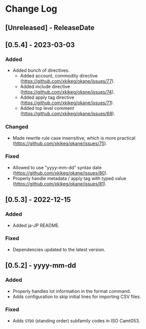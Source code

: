 # Change Log

## [Unreleased] - ReleaseDate

## [0.5.4] - 2023-03-03

### Added

* Added bunch of directives.
    - Added account, commodity directive (https://github.com/xkikeg/okane/issues/77).
    - Added include directive (https://github.com/xkikeg/okane/issues/74).
    - Added apply tag directive (https://github.com/xkikeg/okane/issues/71).
    - Added top level comment (https://github.com/xkikeg/okane/issues/68).

### Changed

* Made rewrite rule case insensitive, which is more practical (https://github.com/xkikeg/okane/issues/75).

### Fixed

* Allowed to use "yyyy-mm-dd" syntax date (https://github.com/xkikeg/okane/issues/80).
* Properly handle metadata / apply tag with typed value (https://github.com/xkikeg/okane/issues/81).

## [0.5.3] - 2022-12-15
### Added
* Added ja-JP README.

### Fixed
* Dependencies updated to the latest version.

## [0.5.2] - yyyy-mm-dd

### Added
* Properly handles lot information in the format command.
* Adds configuration to skip initial lines for importing CSV files.

### Fixed
* Adds `STDO` (standing order) subfamily codes in ISO Camt053.
